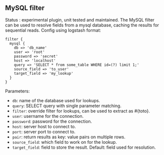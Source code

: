 MySQL filter
---
 Status : experimental plugin, unit tested and maintained.
 The MySQL filter can be used to resolve fields from a mysql database, caching the results for sequential reads.
 Config using logstash format:
````
filter {
  mysql {
    db => 'db_name'
    user => 'root'
    password => 'secret'
    host => 'localhost'
    query => 'SELECT * from some_table WHERE id=(?) limit 1;'
    source_field => 'to_user'
    target_field => 'my_lookup'
  }
}
````
 Parameters:
 * ``db``: name of the database used for lookups.
* ``query``: SELECT query with single parameter matching.
* ``filter``: override filter for lookups, can be used to extract as #{toto}.
* ``user``: username for the connection. 
* ``password``: password for the connection. 
* ``host``: server host to connect to.
* ``port``: server port to connect to.
* ``pair``: return results as key: value pairs on multiple rows.
* ``source_field``: which field to work on for the lookup.
* ``target_field``: field to store the result. Default: field used for resolution.

